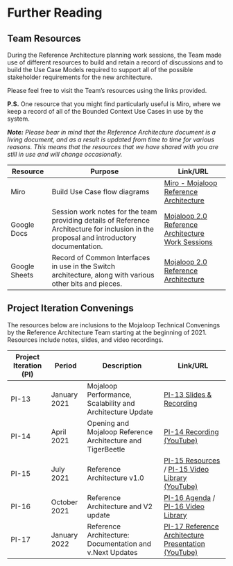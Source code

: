 # Further Reading

## Team Resources

During the Reference Architecture planning work sessions, the Team made use of different resources to build and retain a record of discussions and to build the Use Case Models required to support all of the possible stakeholder requirements for the new architecture.

Please feel free to visit the Team’s resources using the links provided.

**P.S.** One resource that you might find particularly useful is Miro, where we keep a record of all of the Bounded Context Use Cases in use by the system.

***Note:** Please bear in mind that the Reference Architecture document is a living document, and as a result is updated from time to time for various reasons.  This means that the resources that we have shared with you are still in use and will change occasionally.*  

| Resource | Purpose | Link/URL |
| --- | --- | --- |
| Miro | Build Use Case flow diagrams | [Miro - Mojaloop Reference Architecture](https://miro.com/app/board/o9J_lJyA1TA=/) |
| Google Docs | Session work notes for the team providing details of Reference Architecture for inclusion in the proposal and introductory documentation. | [Mojaloop 2.0 Reference Architecture Work Sessions](https://docs.google.com/document/d/1Nm6B_tSR1mOM0LEzxZ9uQnGwXkruBeYB2slgYK1Kflo/edit#heading=h.vymmtvqaio5b) |
| Google Sheets | Record of Common Interfaces in use in the Switch architecture, along with various other bits and pieces. | [Mojaloop 2.0 Reference Architecture](https://docs.google.com/spreadsheets/d/1ITmAesHjRZICC0EUNV8vUVV8VDnKLjbSKu_dzhEa5Fw/edit#gid=1810993431)

## Project Iteration Convenings

The resources below are inclusions to the Mojaloop Technical Convenings by the Reference Architecture Team starting at the beginning of 2021.  Resources include notes, slides, and video recordings.

| Project Iteration (PI) | Period | Description | Link/URL |
| --- | --- | --- | --- |
| PI-13 | January 2021 | Mojaloop Performance, Scalability and Architecture Update | [PI-13 Slides & Recording](https://community.mojaloop.io/t/mojaloop-performance-scalability-and-architecture-update/240) |
| PI-14 | April 2021 | Opening and Mojaloop Reference Architecture and TigerBeetle | [PI-14 Recording (YouTube)](https://www.youtube.com/watch?v=UHxULJXIzj8) |
| PI-15 | July 2021 | Reference Architecture v1.0 | [PI-15 Resources](https://mojaloopcommunitymeeting.us2.pathable.com/meetings/virtual/ookcbEc6aDZgwyo2n) / [PI-15 Video Library (YouTube)](https://www.youtube.com/playlist?list=PLSamWCIlxVXujHm4CWfyl6uLzcXJE1Zi_) |
| PI-16 | October 2021 | Reference Architecture and V2 update | [PI-16 Agenda](https://github.com/mojaloop/documentation-artifacts/tree/master/presentations/pi_16_october_2021) / [PI-16 Video Library](https://mojaloop.io/video/pi-16-mojaloop-community-meeting-technical-sessions-october-2021/) |
| PI-17 | January 2022 | Reference Architecture: Documentation and v.Next Updates | [PI-17 Reference Architecture Presentation (YouTube)](https://youtu.be/kqbEVbglBEM) |

<!--# Title2

Some text.

## Sub title 1

Some more text.

## Sub title 2

Some more text.
-->